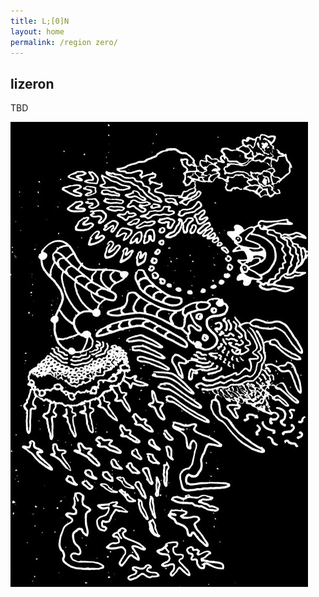 ```yaml
---
title: L;[0]N 
layout: home
permalink: /region zero/
---
```


## lizeron

TBD

![rey de ¿? regiones](/assets/images/king-of-x-regions.jpg)

